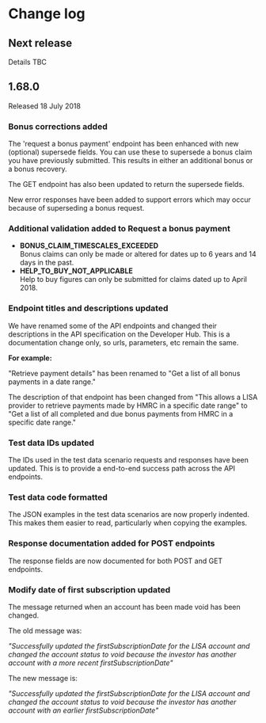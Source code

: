 # Change log

## Next release

Details TBC

## 1.68.0

Released 18 July 2018

### Bonus corrections added
 
The 'request a bonus payment' endpoint has been enhanced with new (optional) supersede fields. You can use these to supersede a bonus claim you have previously submitted. This results in either an additional bonus or a bonus recovery.

The GET endpoint has also been updated to return the supersede fields.

New error responses have been added to support errors which may occur because of superseding a bonus request.

### Additional validation added to Request a bonus payment

* **BONUS\_CLAIM\_TIMESCALES\_EXCEEDED**  
Bonus claims can only be made or altered for dates up to 6 years and 14 days in the past.
* **HELP\_TO\_BUY\_NOT\_APPLICABLE**  
Help to buy figures can only be submitted for claims dated up to April 2018.

### Endpoint titles and descriptions updated

We have renamed some of the API endpoints and changed their descriptions in the API specification on the Developer Hub. This is a documentation change only, so urls, parameters, etc remain the same.

**For example:**

"Retrieve payment details" has been renamed to "Get a list of all bonus payments in a date range."

The description of that endpoint has been changed from "This allows a LISA provider to retrieve payments made by HMRC in a specific date range" to "Get a list of all completed and due bonus payments from HMRC in a specific date range."

### Test data IDs updated

The IDs used in the test data scenario requests and responses have been updated. This is to provide a end-to-end success path across the API endpoints.

### Test data code formatted

The JSON examples in the test data scenarios are now properly indented. This makes them easier to read, particularly when copying the examples.

### Response documentation added for POST endpoints

The response fields are now documented for both POST and GET endpoints.

### Modify date of first subscription updated

The message returned when an account has been made void has been changed.

The old message was:

*"Successfully updated the firstSubscriptionDate for the LISA account and changed the account status to void because the investor has another account with a more recent firstSubscriptionDate"*

The new message is:

*"Successfully updated the firstSubscriptionDate for the LISA account and changed the account status to void because the investor has another account with an earlier firstSubscriptionDate"*



